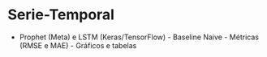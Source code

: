 # Serie-Temporal
- Prophet (Meta) e LSTM (Keras/TensorFlow) - Baseline Naive - Métricas (RMSE e MAE) - Gráficos e tabelas
